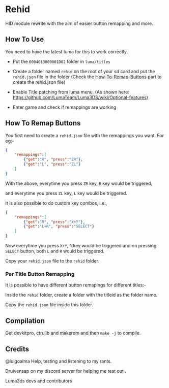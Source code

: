 # Rehid

HID module rewrite with the aim of easier button remapping and more.

## How To Use

You need to have the latest luma for this to work correctly.

* Put the `0004013000001D02` folder in `luma/titles`

* Create a folder named `rehid` on the root of your sd card and put the `rehid.json` file in the folder (Check the [How-To-Remap-Buttons](https://github.com/hax0kartik/rehid#how-to-remap-buttons) part to create the rehid.json file)

* Enable Title patching from luma menu. (As shown here: https://github.com/LumaTeam/Luma3DS/wiki/Optional-features)

* Enter game and check if remappings are working

## How To Remap Buttons

You first need to create a `rehid.json` file with the remappings you want. For eg:-
```Json
{
    "remappings":[
        {"get":"R", "press":"ZR"},
        {"get":"L", "press":"ZL"}
    ]
}
```
With the above, everytime you press `ZR` key, `R` key would be triggered, 

and everytime you press `ZL` key, `L` key would be triggered.

It is also possible to do custom key combos, i.e.,
```Json
{
    "remappings":[
        {"get":"R", "press":"X+Y"},
        {"get":"L+R", "press":"SELECT"}
    ]
}
```
Now everytime you press `X+Y`, `R` key would be triggered and on pressing `SELECT` button, both `L` and `R` would be triggered.

Copy your `rehid.json` file to the `rehid` folder.

### Per Title Button Remapping

It is possible to have different button remapings for different titles:-

Inside the `rehid` folder, create a folder with the titleid as the folder name.

Copy the `rehid.json` file inside this folder.

## Compilation
Get devkitpro, ctrulib and makerom and then `make -j` to compile.

## Credits

@luigoalma Help, testing and listening to my rants.

Druivensap on my discord server for helping me test out .

Luma3ds devs and contributors
